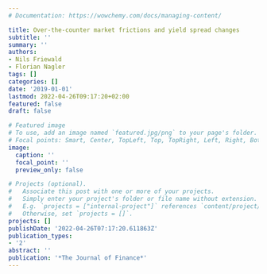 ```yaml
---
# Documentation: https://wowchemy.com/docs/managing-content/

title: Over-the-counter market frictions and yield spread changes
subtitle: ''
summary: ''
authors:
- Nils Friewald
- Florian Nagler
tags: []
categories: []
date: '2019-01-01'
lastmod: 2022-04-26T09:17:20+02:00
featured: false
draft: false

# Featured image
# To use, add an image named `featured.jpg/png` to your page's folder.
# Focal points: Smart, Center, TopLeft, Top, TopRight, Left, Right, BottomLeft, Bottom, BottomRight.
image:
  caption: ''
  focal_point: ''
  preview_only: false

# Projects (optional).
#   Associate this post with one or more of your projects.
#   Simply enter your project's folder or file name without extension.
#   E.g. `projects = ["internal-project"]` references `content/project/deep-learning/index.md`.
#   Otherwise, set `projects = []`.
projects: []
publishDate: '2022-04-26T07:17:20.611863Z'
publication_types:
- '2'
abstract: ''
publication: '*The Journal of Finance*'
---
```

